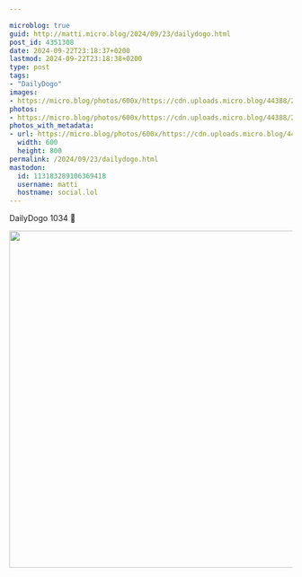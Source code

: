 ```yaml
---

microblog: true
guid: http://matti.micro.blog/2024/09/23/dailydogo.html
post_id: 4351308
date: 2024-09-22T23:18:37+0200
lastmod: 2024-09-22T23:18:38+0200
type: post
tags:
- "DailyDogo"
images:
- https://micro.blog/photos/600x/https://cdn.uploads.micro.blog/44388/2024/b9c1063b44a1400cad1702e5b487ffe6.jpg
photos:
- https://micro.blog/photos/600x/https://cdn.uploads.micro.blog/44388/2024/b9c1063b44a1400cad1702e5b487ffe6.jpg
photos_with_metadata:
- url: https://micro.blog/photos/600x/https://cdn.uploads.micro.blog/44388/2024/b9c1063b44a1400cad1702e5b487ffe6.jpg
  width: 600
  height: 800
permalink: /2024/09/23/dailydogo.html
mastodon:
  id: 113183289106369418
  username: matti
  hostname: social.lol
---
```

DailyDogo 1034 🐶

<img src="/media/uploads/2024/b9c1063b44a1400cad1702e5b487ffe6.jpg" width="600" alt="" />
